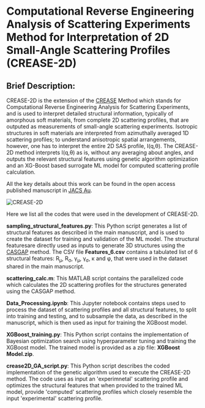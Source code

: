 # Computational Reverse Engineering Analysis of Scattering Experiments Method for Interpretation of 2D Small-Angle Scattering Profiles (CREASE-2D)

## Brief Description:
CREASE-2D is the extension of the [CREASE](https://github.com/arthijayaraman-lab/crease_ga) Method which stands for Computational Reverse Engineering Analysis for Scattering Experiments, and is used to interpret detailed structural information, typically of amorphous soft materials, from complete 2D scattering profiles, that are outputed as measurements of small-angle scattering experiments. Isotropic structures in soft materials are interpreted from azimuthally averaged 1D scattering profiles; to understand anisotropic spatial arrangements, however, one has to interpret the entire 2D SAS profile, I(q,θ). The CREASE-2D method interprets I(q,θ) as is, without any averaging about angles, and outputs the relevant structural features using genetic algorithm optimization and an XG-Boost based surrogate ML model for computed scattering profile calculation.

All the key details about this work can be found in the open access published manuscript in [JACS Au](https://pubs.acs.org/doi/10.1021/jacsau.4c00068).

![CREASE-2D](https://github.com/arthijayaraman-lab/CREASE-2D/blob/main/assets/TOC.png)

Here we list all the codes that were used in the development of CREASE-2D.

__sampling_structural_features.py__: This Python script generates a list of structural features as described in the main manuscript, and is used to create the dataset for training and validation of the ML model. The structural featuresare directly used as inputs to generate 3D structures using the [CASGAP](https://github.com/arthijayaraman-lab/casgap) method. The CSV file __Features_6.csv__ contains a tabulated list of 6 structural features:  R<sub>μ</sub>, R<sub>σ</sub>, γ<sub>μ</sub>, γ<sub>σ</sub>, κ and φ, that were used in the dataset shared in the main manuscript.

__scattering_calc.m__: This MATLAB script contains the parallelized code which calculates the 2D scattering profiles for the structures generated using the CASGAP method.

__Data_Processing.ipynb__: This Jupyter notebook contains steps used to process the dataset of scattering profiles and all structural features, to split into training and testing, and to subsample the data, as described in the manuscript, which is then used as input for training the XGBoost model.

__XGBoost_training.py__: This Python script contains the implementation of Bayesian optimization search using hyperparameter tuning and training the XGBoost model. The trained model is provided as a zip file: __XGBoost Model.zip__.

__crease2D_GA_script.py__: This Python script describes the coded implementation of the genetic algorithm used to execute the CREASE-2D method. The code uses as input an 'experimnetal' scattering profile and optimizes the structural features that when provided to the trained ML model, provide 'computed' scattering profiles which closely resemble the input 'experimental' scattering profile.
